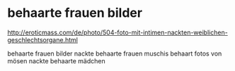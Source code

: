 # behaarte frauen bilder

http://eroticmass.com/de/photo/504-foto-mit-intimen-nackten-weiblichen-geschlechtsorgane.html

behaarte frauen bilder
nackte behaarte frauen
muschis behaart
fotos von mösen
nackte behaarte mädchen
